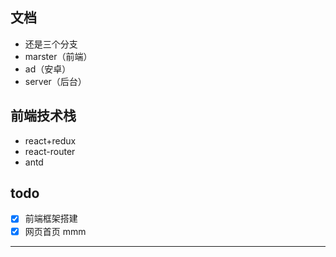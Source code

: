 ﻿## 文档
+ 还是三个分支
+ marster（前端）
+ ad（安卓）
+ server（后台）

## 前端技术栈
+ react+redux
+ react-router
+ antd

## todo
- [x] 前端框架搭建
- [x] 网页首页
mmm

----------------------------------------------------------------------
